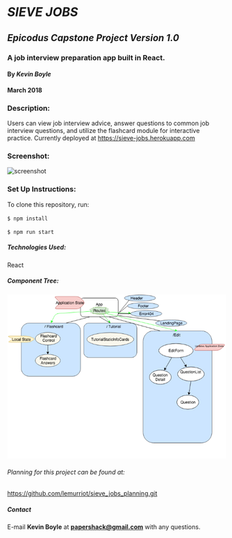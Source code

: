# _SIEVE JOBS_
## _Epicodus Capstone Project Version 1.0_
### A job interview preparation app built in React.

#### By _**Kevin Boyle**_
#### March 2018



### Description:
 Users can view job interview advice, answer questions to common job interview questions, and utilize the flashcard module for interactive practice.
 Currently deployed at https://sieve-jobs.herokuapp.com


### Screenshot:
![screenshot](img/screenshot.gif?raw=true)

### Set Up Instructions:
To clone this repository, run:

``$ npm install``

``$ npm run start``

##### Technologies Used:
React

##### Component Tree:
![updatedComponentTreeWithState](img/sieve-jobs-component-tree.png?raw=true)


###### Planning for this project can be found at:
https://github.com/lemurriot/sieve_jobs_planning.git

##### Contact
E-mail **Kevin Boyle** at **papershack@gmail.com** with any questions.
